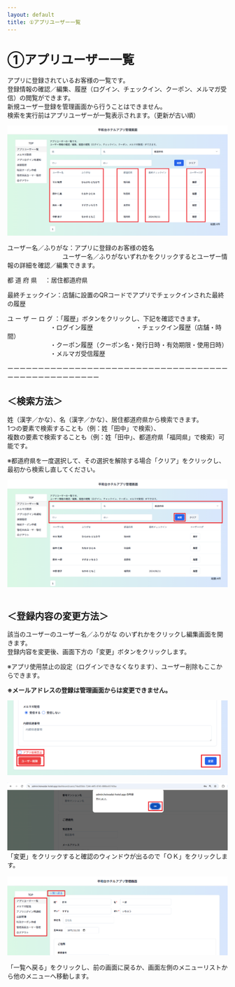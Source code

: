 ```yaml
---
layout: default
title: ①アプリユーザー一覧
---
```


# ①アプリユーザー一覧

アプリに登録されているお客様の一覧です。<br>
登録情報の確認／編集、履歴（ログイン、チェックイン、クーポン、メルマガ受信）の閲覧ができます。<br>
新規ユーザー登録を管理画面から行うことはできません。<br>
検索を実行前はアプリユーザーが一覧表示されます。（更新が古い順）

![ユーザー一覧①.png](app-user-list/ユーザー一覧.png)

ユーザー名／ふりがな：アプリに登録のお客様の姓名<br>
　　　　　　　　　ユーザー名／ふりがないずれかをクリックするとユーザー情報の詳細を確認／編集できます。<br>

都 道 府  県　 ：居住都道府県<br>

最終チェックイン：店舗に設置のQRコードでアプリでチェックインされた最終の履歴<br>

ユ ー ザ ー  ロ グ  ：「履歴」ボタンをクリックし、下記を確認できます。<br>
　　　　　　　・ログイン履歴　　　　　　　・チェックイン履歴（店舗・時間）<br>
　　　　　　　・クーポン履歴（クーポン名・発行日時・有効期限・使用日時）<br>
　　　　　　　・メルマガ受信履歴<br>

ーーーーーーーーーーーーーーーーーーーーーーーーーーーーーーーーーーーーーーーーーーーーーーーーーーー<br>

## ＜検索方法＞

姓（漢字／かな）、名（漢字／かな）、居住都道府県から検索できます。<br>
1つの要素で検索することも（例：姓「田中」で検索）、<br>
複数の要素で検索することも（例：姓「田中」、都道府県「福岡県」で検索）可能です。

※都道府県を一度選択して、その選択を解除する場合「クリア」をクリックし、最初から検索し直してください。

![ユーザー一覧②.png](app-user-list/ユーザー一覧%201.png)
<br>
<br>
## ＜登録内容の変更方法＞

該当のユーザーのユーザー名／ふりがな のいずれかをクリックし編集画面を開きます。<br>
登録内容を変更後、画面下方の「変更」ボタンをクリックします。

※アプリ使用禁止の設定（ログインできなくなります）、ユーザー削除もここからできます。

**※メールアドレスの登録は管理画面からは変更できません。**

![ユーザー一覧③.png](./app-user-list/ユーザー一覧%202.png)

![ユーザー一覧④.png](app-user-list/ユーザー一覧%203.png)
「変更」をクリックすると確認のウィンドウが出るので「ＯＫ」をクリックします。<br>
<br>
![ユーザー一覧⑤.png](app-user-list/ユーザー一覧%204.png)

「一覧へ戻る」をクリックし、前の画面に戻るか、画面左側のメニューリストから他のメニューへ移動します。